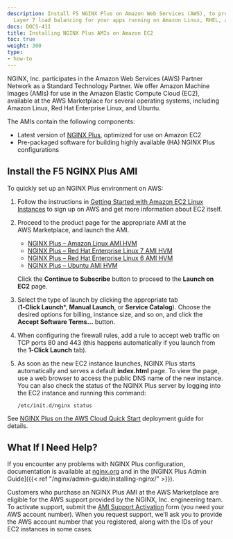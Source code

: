 ```yaml
---
description: Install F5 NGINX Plus on Amazon Web Services (AWS), to provide sophisticated
  Layer 7 load balancing for your apps running on Amazon Linux, RHEL, and Ubuntu.
docs: DOCS-411
title: Installing NGINX Plus AMIs on Amazon EC2
toc: true
weight: 300
type:
- how-to
---
```


NGINX, Inc. participates in the Amazon Web Services (AWS) Partner Network as a Standard Technology Partner. We offer Amazon Machine Images (AMIs) for use in the Amazon Elastic Compute Cloud (EC2), available at the AWS Marketplace for several operating systems, including Amazon Linux, Red Hat Enterprise Linux, and Ubuntu.

The AMIs contain the following components:

- Latest version of [NGINX Plus](https://www.f5.com/products/nginx/nginx-plus), optimized for use on Amazon EC2
- Pre-packaged software for building highly available (HA) NGINX Plus configurations

## Install the F5 NGINX Plus AMI

To quickly set up an NGINX Plus environment on AWS:

1. Follow the instructions in [Getting Started with Amazon EC2 Linux Instances](http://docs.aws.amazon.com/AWSEC2/latest/UserGuide/EC2_GetStarted.html) to sign up on AWS and get more information about EC2 itself.
2. Proceed to the product page for the appropriate AMI at the AWS Marketplace, and launch the AMI.

    - [NGINX Plus – Amazon Linux AMI HVM](https://aws.amazon.com/marketplace/seller-profile?id=741df81b-dfdc-4d36-b8da-945ea66b522c)
    - [NGINX Plus – Red Hat Enterprise Linux 7 AMI HVM](https://aws.amazon.com/marketplace/seller-profile?id=741df81b-dfdc-4d36-b8da-945ea66b522c)
    - [NGINX Plus – Red Hat Enterprise Linux 6 AMI HVM](https://aws.amazon.com/marketplace/seller-profile?id=741df81b-dfdc-4d36-b8da-945ea66b522c)
    - [NGINX Plus – Ubuntu AMI HVM](https://aws.amazon.com/marketplace/seller-profile?id=741df81b-dfdc-4d36-b8da-945ea66b522c)

    Click the **Continue to Subscribe** button to proceed to the **Launch on EC2** page.

3. Select the type of launch by clicking the appropriate tab (**1&#8209;Click&nbsp;Launch***, **Manual&nbsp;Launch**, or **Service&nbsp;Catalog**). Choose the desired options for billing, instance size, and so on, and click the **Accept&nbsp;Software&nbsp;Terms…** button.
4. When configuring the firewall rules, add a rule to accept web traffic on TCP ports 80 and 443 (this happens automatically if you launch from the **1&#8209;Click&nbsp;Launch** tab).
5. As soon as the new EC2 instance launches, NGINX Plus starts automatically and serves a default **index.html** page. To view the page, use a web browser to access the public DNS name of the new instance. You can also check the status of the NGINX Plus server by logging into the EC2 instance and running this command:

	```nginx
	/etc/init.d/nginx status
	```

See [NGINX Plus on the AWS Cloud Quick Start](https://aws.amazon.com/quickstart/architecture/nginx-plus/) deployment guide for details.

## What If I Need Help?

If you encounter any problems with NGINX Plus configuration, documentation is available at [nginx.org](https://nginx.org/en/docs/) and in the [NGINX Plus Admin Guide]({{< ref "/nginx/admin-guide/installing-nginx/" >}}).

Customers who purchase an NGINX Plus AMI at the AWS Marketplace are eligible for the AWS support provided by the NGINX, Inc. engineering team. To activate support, submit the [AMI Support Activation](https://www.nginx.com/ami-support-activation/) form (you need your AWS account number). When you request support, we’ll ask you to provide the AWS account number that you registered, along with the IDs of your EC2 instances in some cases.
